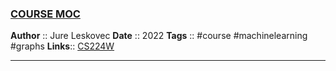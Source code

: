 ### [COURSE MOC](obsidian://open?vault=obsidian_note&file=_.MOC%2FCOURSE%20MOC)

**Author** :: Jure Leskovec
**Date** :: 2022
**Tags** :: #course #machinelearning #graphs
**Links**::  [CS224W](http://web.stanford.edu/class/cs224w/index.html)

---

